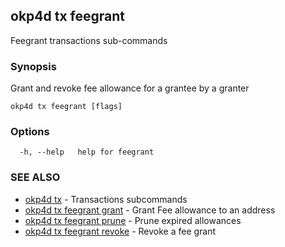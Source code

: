## okp4d tx feegrant

Feegrant transactions sub-commands

### Synopsis

Grant and revoke fee allowance for a grantee by a granter

```
okp4d tx feegrant [flags]
```

### Options

```
  -h, --help   help for feegrant
```

### SEE ALSO

* [okp4d tx](okp4d_tx.md)	 - Transactions subcommands
* [okp4d tx feegrant grant](okp4d_tx_feegrant_grant.md)	 - Grant Fee allowance to an address
* [okp4d tx feegrant prune](okp4d_tx_feegrant_prune.md)	 - Prune expired allowances
* [okp4d tx feegrant revoke](okp4d_tx_feegrant_revoke.md)	 - Revoke a fee grant
